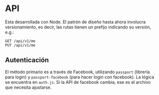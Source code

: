 # API
Esta desarrollada con Node. El patrón de diseño hasta ahora
involucra versionamiento, es decir, las rutas tienen un prefijo
indicando su versión, e.g.:

```
GET /api/v1/me
PUT /api/v1/me
```

## Autenticación
El método primario es a través de Facebook, utilizando `passport`
(librería para login) y `passport-facebook` (para hacer login con
facebook). La lógica se encuentra en `auth.js`. Si la API de facebook
cambia, ese es el archivo que necesita ajustarse.
